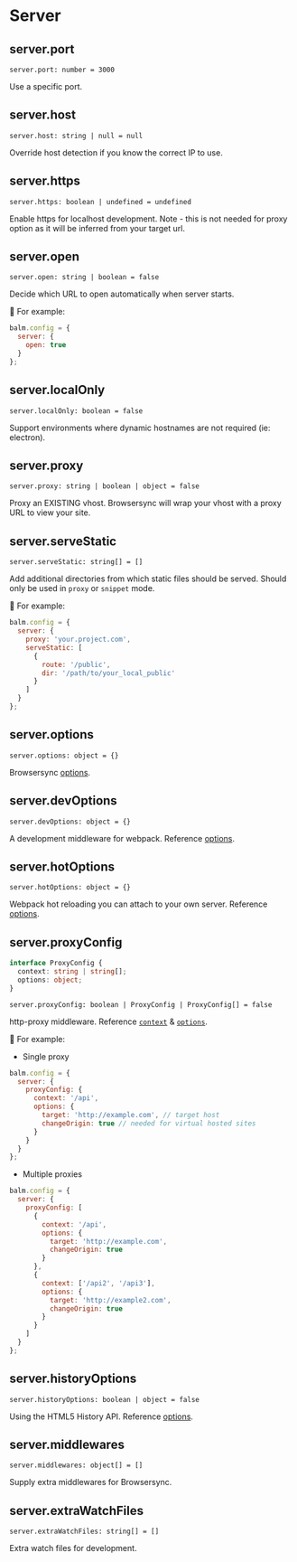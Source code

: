# Server

## server.port

`server.port: number = 3000`

Use a specific port.

## server.host

`server.host: string | null = null`

Override host detection if you know the correct IP to use.

## server.https

`server.https: boolean | undefined = undefined`

Enable https for localhost development. Note - this is not needed for proxy option as it will be inferred from your target url.

## server.open

`server.open: string | boolean = false`

Decide which URL to open automatically when server starts.

🌰 For example:

```js
balm.config = {
  server: {
    open: true
  }
};
```

## server.localOnly

`server.localOnly: boolean = false`

Support environments where dynamic hostnames are not required (ie: electron).

## server.proxy

`server.proxy: string | boolean | object = false`

Proxy an EXISTING vhost. Browsersync will wrap your vhost with a proxy URL to view your site.

## server.serveStatic

`server.serveStatic: string[] = []`

Add additional directories from which static files should be served. Should only be used in `proxy` or `snippet` mode.

🌰 For example:

```js
balm.config = {
  server: {
    proxy: 'your.project.com',
    serveStatic: [
      {
        route: '/public',
        dir: '/path/to/your_local_public'
      }
    ]
  }
};
```

## server.options

`server.options: object = {}`

Browsersync [options](https://browsersync.io/docs/options).

## server.devOptions

`server.devOptions: object = {}`

A development middleware for webpack. Reference [options](https://github.com/webpack/webpack-dev-middleware#options).

## server.hotOptions

`server.hotOptions: object = {}`

Webpack hot reloading you can attach to your own server. Reference [options](https://github.com/webpack-contrib/webpack-hot-middleware#config).

## server.proxyConfig

```ts
interface ProxyConfig {
  context: string | string[];
  options: object;
}
```

`server.proxyConfig: boolean | ProxyConfig | ProxyConfig[] = false`

http-proxy middleware. Reference [`context`](https://github.com/chimurai/http-proxy-middleware#context-matching) & [`options`](https://github.com/chimurai/http-proxy-middleware#options).

🌰 For example:

- Single proxy

```js
balm.config = {
  server: {
    proxyConfig: {
      context: '/api',
      options: {
        target: 'http://example.com', // target host
        changeOrigin: true // needed for virtual hosted sites
      }
    }
  }
};
```

- Multiple proxies

```js
balm.config = {
  server: {
    proxyConfig: [
      {
        context: '/api',
        options: {
          target: 'http://example.com',
          changeOrigin: true
        }
      },
      {
        context: ['/api2', '/api3'],
        options: {
          target: 'http://example2.com',
          changeOrigin: true
        }
      }
    ]
  }
};
```

## server.historyOptions

`server.historyOptions: boolean | object = false`

Using the HTML5 History API. Reference [options](https://github.com/bripkens/connect-history-api-fallback#options).

## server.middlewares

`server.middlewares: object[] = []`

Supply extra middlewares for Browsersync.

## server.extraWatchFiles

`server.extraWatchFiles: string[] = []`

Extra watch files for development.
